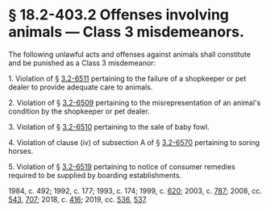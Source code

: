 # § 18.2-403.2 Offenses involving animals — Class 3 misdemeanors.

<p>The following unlawful acts and offenses against animals shall constitute and be punished as a Class 3 misdemeanor:</p><p>1. Violation of § <a href='/vacode/3.2-6511/'>3.2-6511</a> pertaining to the failure of a shopkeeper or pet dealer to provide adequate care to animals.</p><p>2. Violation of § <a href='/vacode/3.2-6509/'>3.2-6509</a> pertaining to the misrepresentation of an animal's condition by the shopkeeper or pet dealer.</p><p>3. Violation of § <a href='/vacode/3.2-6510/'>3.2-6510</a> pertaining to the sale of baby fowl.</p><p>4. Violation of clause (iv) of subsection A of § <a href='/vacode/3.2-6570/'>3.2-6570</a> pertaining to soring horses.</p><p>5. Violation of § <a href='/vacode/3.2-6519/'>3.2-6519</a> pertaining to notice of consumer remedies required to be supplied by boarding establishments.</p><p>1984, c. 492; 1992, c. 177; 1993, c. 174; 1999, c. <a href='http://lis.virginia.gov/cgi-bin/legp604.exe?991+ful+CHAP0620'>620</a>; 2003, c. <a href='http://lis.virginia.gov/cgi-bin/legp604.exe?031+ful+CHAP0787'>787</a>; 2008, cc. <a href='http://lis.virginia.gov/cgi-bin/legp604.exe?081+ful+CHAP0543'>543</a>, <a href='http://lis.virginia.gov/cgi-bin/legp604.exe?081+ful+CHAP0707'>707</a>; 2018, c. <a href='http://lis.virginia.gov/cgi-bin/legp604.exe?181+ful+CHAP0416'>416</a>; 2019, cc. <a href='http://lis.virginia.gov/cgi-bin/legp604.exe?191+ful+CHAP0536'>536</a>, <a href='http://lis.virginia.gov/cgi-bin/legp604.exe?191+ful+CHAP0537'>537</a>.</p>